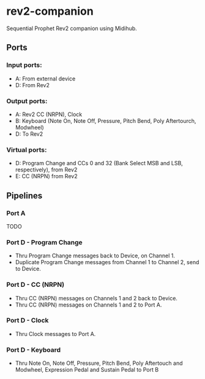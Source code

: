 # rev2-companion

Sequential Prophet Rev2 companion using Midihub.

## Ports
### Input ports:
- A: From external device
- D: From Rev2

### Output ports:
- A: Rev2 CC (NRPN), Clock
- B: Keyboard (Note On, Note Off, Pressure, Pitch Bend, Poly Aftertourch, Modwheel)
- D: To Rev2

### Virtual ports:
- D: Program Change and CCs 0 and 32 (Bank Select MSB and LSB, respectively), from Rev2
- E: CC (NRPN) from Rev2

## Pipelines
### Port A
TODO

### Port D - Program Change
- Thru Program Change messages back to Device, on Channel 1.
- Duplicate Program Change messages from Channel 1 to Channel 2, send to Device.

### Port D - CC (NRPN)
- Thru CC (NRPN) messages on Channels 1 and 2 back to Device.
- Thru CC (NRPN) messages on Channels 1 and 2 to Port A.

### Port D - Clock
- Thru Clock messages to Port A.

### Port D - Keyboard
- Thru Note On, Note Off, Pressure, Pitch Bend, Poly Aftertouch and Modwheel, Expression Pedal and Sustain Pedal to Port B

